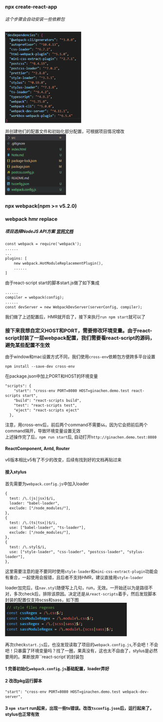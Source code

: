 ### npx create-react-app

###### 这个步骤会自动安装一些依赖包  
<img src="src\imgs\create-react-app-dependencies.png" width=250 height=300 />  

并创建他们的配置文件和初始化部分配置，可根据项目情况增改  
<img src="src\imgs\auto-config-files.PNG" width=200 height=200 />

### npx webpack(npm >= v5.2.0)
### webpack hmr replace
##### 项目选择NodeJS API方案 [官网文档](https://webpack.docschina.org/guides/hot-module-replacement/)
```
const webpack = require('webpack');
......
...
plugins: [
    new webpack.HotModuleReplacementPlugin(),
    ......
]
```

由于react-script start的脚本start.js做了如下集成

```
......
compiler = webpack(config);
......
const devServer = new WebpackDevServer(serverConfig, compiler);
```
我们做了上述配置后，HMR就开启了，接下来执行```run npm start```就可以了

### 接下来我想自定义HOST和PORT，需要修改环境变量。由于react-script封装了一层webpack配置，我们需要看react-script的源码，避免某些配置不生效

 由于window和mac设置方式不同，我们使用`cross-env`依赖包方便跨多平台设置
 ```
 npm install --save-dev cross-env
 ```
在package.json中加上PORT和HOST的环境变量
```
"scripts": {
    "start": "cross-env PORT=8080 HOST=ginachen.demo.test react-scripts start",
    "build": "react-scripts build",
    "test": "react-scripts test",
    "eject": "react-scripts eject"
  },
```
注意，用cross-env后，前后两个command不需要`&&`，因为它会把前后两个command隔开，导致环境变量设置无效  
上述操作完了后，`npm run start`后, 自动打开`http://ginachen.demo.test:8080`


#### ReactComponent, Antd, Router
v6版本相比v5有了不少的改变，后续有找到好的文档再贴过来

#### 接入stylus
首先需要为`webpack.config.js`中加入loader 
```
{
  test: /\.(js|jsx)$/i,
  loader: "babel-loader",
  exclude: ["/node_modules/"],
},
{
  test: /\.(ts|tsx|)$/i,
  use: ["babel-loader", "ts-loader"],
  exclude: ["/node_modules/"],
},
{
  test: /\.styl$/i,
  use: ["style-loader", "css-loader", "postcss-loader", "stylus-loader"],
},
```
这里需要注意的是不要同时使用`style-loader`和`mini-css-extract-plugin`功能会有重合，一起使用会报错，且后者不支持HMR，建议直接用`style-loader`

loader加完后，往`nav.styl`随便写上几句，run，无效。一开始还以为是路径不对，多次check后，排除该原因。决定还是从`react-scripts`着手，然后发现脚本封装的配置仅支持scss和sass，如下图 
<img src="src\imgs\react-script-loader.PNG" width=400 height=110 /> 

再次check`start.js`后，也没发现读取了项目的`webpack.config.js`,不会吧！不会吧！只暴露了环境变量吗？找了一圈，果真没有，这也太不自由了，stylus是必然要用的。果断放弃``react-script`的封装包

#### 1 完善初始化`webpack.config.js`基础配置，loader弄好
#### 2 改改pkg运行脚本 
```
"start": "cross-env PORT=8080 HOST=ginachen.demo.test webpack-dev-server",
```
#### 3 `npm start` run起来，出现一些ts错误。改改`tsconfig.json`后，运行起来了，stylus也正常有效

